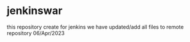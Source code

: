 # jenkinswar
this repository create for jenkins
we have updated/add all files to remote repository 06/Apr/2023
